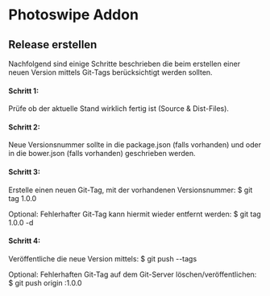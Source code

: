 # Photoswipe Addon

## Release erstellen

Nachfolgend sind einige Schritte beschrieben die beim erstellen einer neuen Version mittels Git-Tags berücksichtigt werden sollten.


#### Schritt 1:

Prüfe ob der aktuelle Stand wirklich fertig ist (Source & Dist-Files).


#### Schritt 2:

Neue Versionsnummer sollte in die package.json (falls vorhanden) und oder in die  bower.json (falls vorhanden) geschrieben werden.


#### Schritt 3:

Erstelle einen neuen Git-Tag, mit der vorhandenen Versionsnummer: $ git tag 1.0.0

Optional: Fehlerhafter Git-Tag kann hiermit wieder entfernt werden: $ git tag 1.0.0 -d


#### Schritt 4:

Veröffentliche die neue Version mittels: $ git push --tags

Optional: Fehlerhaften Git-Tag auf dem Git-Server löschen/veröffentlichen: $ git push origin :1.0.0
